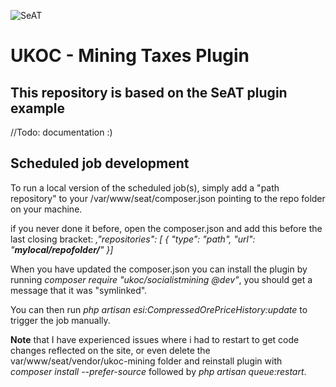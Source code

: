 ![SeAT](http://i.imgur.com/aPPOxSK.png)
# UKOC - Mining Taxes Plugin

## This repository is based on the SeAT plugin example
//Todo: documentation :)


## Scheduled job development

To run a local version of the scheduled job(s), simply add a "path repository" to your /var/www/seat/composer.json pointing to the repo folder on your machine.

if you never done it before, open the composer.json and add this before the last closing bracket:
*,"repositories": [
{
	"type": "path",
	"url": "**mylocal/repofolder/**"
}]*

When you have updated the composer.json you can install the plugin by running *composer require "ukoc/socialistmining @dev"*, you should get a message that it was "symlinked".

You can then run *php artisan esi:CompressedOrePriceHistory:update* to trigger the job manually.

**Note** that I have experienced issues where i had to restart to get code changes reflected on the site, or even delete the var/www/seat/vendor/ukoc-mining folder and reinstall plugin with *composer install --prefer-source* followed by *php artisan queue:restart*.
